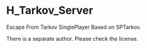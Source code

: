 # H_Tarkov_Server
Escape From Tarkov SinglePlayer Based on SPTarkov. 

There is a separate author. Please check the license.
